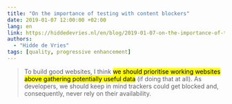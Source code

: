 ```yaml
---
title: "On the importance of testing with content blockers"
date: 2019-01-07 12:00:00 +02:00
lang: en
link: https://hiddedevries.nl/en/blog/2019-01-07-on-the-importance-of-testing-with-content-blockers
authors:
  - "Hidde de Vries"
tags: [quality, progressive enhancement]
---
```


> To build good websites, I think <mark>we should prioritise working websites above gathering potentially useful data</mark> (if doing that at all). As developers, we should keep in mind trackers could get blocked and, consequently, never rely on their availability.

